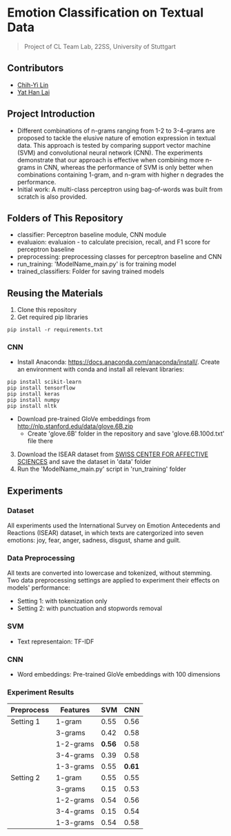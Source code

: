 # Emotion Classification on Textual Data
> Project of CL Team Lab, 22SS, University of Stuttgart
## Contributors
* [Chih-Yi Lin](https://github.com/chihyi-lin)
* [Yat Han Lai](https://github.com/laiyathan)
## Project Introduction
* Different combinations of n-grams ranging from 1-2 to 3-4-grams are proposed to tackle the elusive nature of emotion expression in textual data. This approach is tested by comparing support vector machine (SVM) and convolutional neural network (CNN). The experiments demonstrate that our approach is effective when combining more n-grams in CNN, whereas the performance of SVM is only better when combinations containing 1-gram, and n-gram with higher n degrades the performance.
* Initial work: A multi-class perceptron using bag-of-words was built from scratch is also provided.
## Folders of This Repository
* classifier: Perceptron baseline module, CNN module
* evaluaion: evaluaion - to calculate precision, recall, and F1 score for perceptron baseline
* preprocessing: preprocessing classes for perceptron baseline and CNN
* run_training: 'ModelName_main.py' is for training model
* trained_classifiers: Folder for saving trained models
## Reusing the Materials
1. Clone this repository
2. Get required pip libraries
```
pip install -r requirements.txt
```
### CNN
* Install Anaconda: https://docs.anaconda.com/anaconda/install/. Create an environment with conda and install all relevant libraries:
```
pip install scikit-learn
pip install tensorflow
pip install keras
pip install numpy
pip install nltk
```
* Download pre-trained GloVe embeddings from http://nlp.stanford.edu/data/glove.6B.zip
  - Create 'glove.6B' folder in the repository and save 'glove.6B.100d.txt' file there
3. Download the ISEAR dataset from [SWISS CENTER FOR AFFECTIVE SCIENCES](https://www.unige.ch/cisa/research/materials-and-online-research/research-material/) and save the dataset in 'data' folder
4. Run the 'ModelName_main.py' script in 'run_training' folder

## Experiments
### Dataset
All experiments used the International Survey on Emotion Antecedents and Reactions (ISEAR) dataset, in which texts are catergorized into seven emotions: joy, fear, anger, sadness, disgust, shame and guilt.
### Data Preprocessing
All texts are converted into lowercase and tokenized, without stemming. Two data preprocessing settings are applied to experiment their effects on models' performance: 
* Setting 1: with tokenization only
* Setting 2: with punctuation and stopwords removal
### SVM
* Text representaion: TF-IDF
### CNN
* Word embeddings: Pre-trained GloVe embeddings with 100 dimensions
### Experiment Results
|Preprocess|Features | SVM | CNN |
|----------|---------|-----|-----|
|Setting 1 |1-gram   |0.55 |0.56 |
|          |3-grams  |0.42 |0.58 |
|          |1-2-grams|**0.56** |0.58 |
|          |3-4-grams|0.39 |0.58 |
|          |1-3-grams|0.55 |**0.61** |
|Setting 2 |1-gram   |0.55 |0.55 |
|          |3-grams  |0.15 |0.53 |
|          |1-2-grams|0.54 |0.56 |
|          |3-4-grams|0.15 |0.54 |
|          |1-3-grams|0.54 |0.58 |
